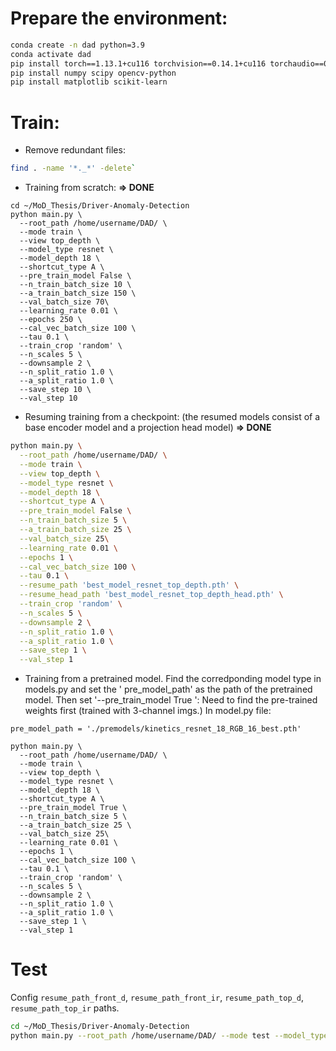 # Prepare the environment:

```bash
conda create -n dad python=3.9
conda activate dad
pip install torch==1.13.1+cu116 torchvision==0.14.1+cu116 torchaudio==0.13.1 --extra-index-url https://download.pytorch.org/whl/cu116
pip install numpy scipy opencv-python
pip install matplotlib scikit-learn
```

# Train:

- Remove redundant files:

```bash
find . -name '*._*' -delete`
```

- Training from scratch: **=> DONE**

```
cd ~/MoD_Thesis/Driver-Anomaly-Detection
python main.py \
  --root_path /home/username/DAD/ \
  --mode train \
  --view top_depth \
  --model_type resnet \
  --model_depth 18 \
  --shortcut_type A \
  --pre_train_model False \
  --n_train_batch_size 10 \
  --a_train_batch_size 150 \
  --val_batch_size 70\
  --learning_rate 0.01 \
  --epochs 250 \
  --cal_vec_batch_size 100 \
  --tau 0.1 \
  --train_crop 'random' \
  --n_scales 5 \
  --downsample 2 \
  --n_split_ratio 1.0 \
  --a_split_ratio 1.0 \
  --save_step 10 \
  --val_step 10
```

- Resuming training from a checkpoint: (the resumed models consist of a base encoder model and a
  projection head model)
  **=> DONE**

```bash
python main.py \
  --root_path /home/username/DAD/ \
  --mode train \
  --view top_depth \
  --model_type resnet \
  --model_depth 18 \
  --shortcut_type A \
  --pre_train_model False \
  --n_train_batch_size 5 \
  --a_train_batch_size 25 \
  --val_batch_size 25\
  --learning_rate 0.01 \
  --epochs 1 \
  --cal_vec_batch_size 100 \
  --tau 0.1 \
  --resume_path 'best_model_resnet_top_depth.pth' \
  --resume_head_path 'best_model_resnet_top_depth_head.pth' \
  --train_crop 'random' \
  --n_scales 5 \
  --downsample 2 \
  --n_split_ratio 1.0 \
  --a_split_ratio 1.0 \
  --save_step 1 \
  --val_step 1
```

- Training from a pretrained model. Find the corredponding model type in models.py and set the '
  pre_model_path' as the path of the pretrained model. Then set '--pre_train_model True ':
  Need to find the pre-trained weights first (trained with 3-channel imgs.)
  In model.py file:

```
pre_model_path = './premodels/kinetics_resnet_18_RGB_16_best.pth'
```

```
python main.py \
  --root_path /home/username/DAD/ \
  --mode train \
  --view top_depth \
  --model_type resnet \
  --model_depth 18 \
  --shortcut_type A \
  --pre_train_model True \
  --n_train_batch_size 5 \
  --a_train_batch_size 25 \
  --val_batch_size 25\
  --learning_rate 0.01 \
  --epochs 1 \
  --cal_vec_batch_size 100 \
  --tau 0.1 \
  --train_crop 'random' \
  --n_scales 5 \
  --downsample 2 \
  --n_split_ratio 1.0 \
  --a_split_ratio 1.0 \
  --save_step 1 \
  --val_step 1
```

# Test

Config `resume_path_front_d`, `resume_path_front_ir`, `resume_path_top_d`, `resume_path_top_ir`
paths.

```bash
cd ~/MoD_Thesis/Driver-Anomaly-Detection
python main.py --root_path /home/username/DAD/ --mode test --model_type resnet --model_depth 18 --shortcut_type A --val_batch_size 70 --cal_vec_batch_size 100
```
